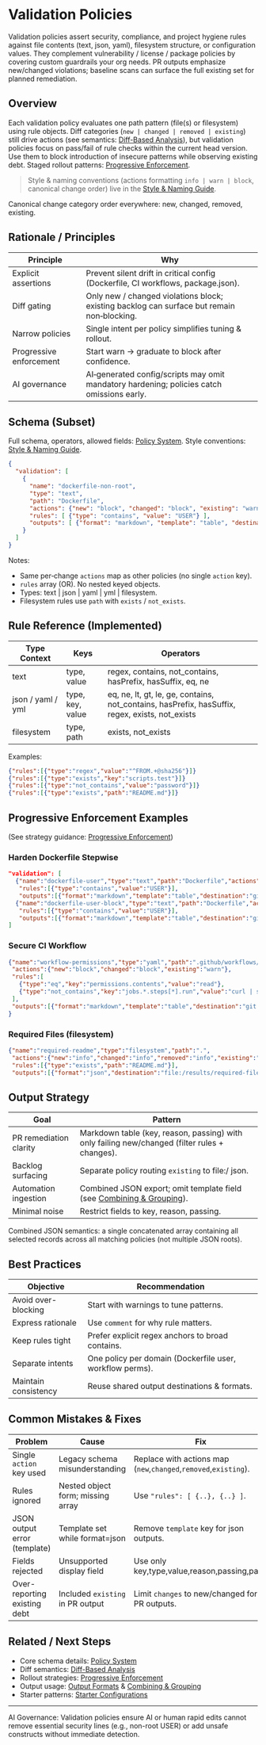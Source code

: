 # Validation Policies

Validation policies assert security, compliance, and project hygiene rules against file contents (text, json, yaml), filesystem structure, or configuration values. They complement vulnerability / license / package policies by covering custom guardrails your org needs. PR outputs emphasize new/changed violations; baseline scans can surface the full existing set for planned remediation.

## Overview
Each validation policy evaluates one path pattern (file(s) or filesystem) using rule objects. Diff categories (`new | changed | removed | existing`) still drive actions (see semantics: [Diff-Based Analysis](../concepts/diff-analysis.md)), but validation policies focus on pass/fail of rule checks within the current head version. Use them to block introduction of insecure patterns while observing existing debt. Staged rollout patterns: [Progressive Enforcement](../operations/progressive-enforcement.md).

> Style & naming conventions (actions formatting `info | warn | block`, canonical change order) live in the [Style & Naming Guide](../configuration/style-naming-guide.md).

Canonical change category order everywhere: new, changed, removed, existing.

## Rationale / Principles
| Principle | Why |
|-----------|-----|
| Explicit assertions | Prevent silent drift in critical config (Dockerfile, CI workflows, package.json). |
| Diff gating | Only new / changed violations block; existing backlog can surface but remain non‑blocking. |
| Narrow policies | Single intent per policy simplifies tuning & rollout. |
| Progressive enforcement | Start warn → graduate to block after confidence. |
| AI governance | AI‑generated config/scripts may omit mandatory hardening; policies catch omissions early. |

## Schema (Subset)
Full schema, operators, allowed fields: [Policy System](../concepts/policy-system.md). Style conventions: [Style & Naming Guide](../configuration/style-naming-guide.md).
```json
{
  "validation": [
    {
      "name": "dockerfile-non-root",
      "type": "text",
      "path": "Dockerfile",
      "actions": {"new": "block", "changed": "block", "existing": "warn"},
      "rules": [ {"type": "contains", "value": "USER"} ],
      "outputs": [ {"format": "markdown", "template": "table", "destination": "git:pr", "fields": ["key","reason","passing"], "changes": ["new","changed","existing"]} ]
    }
  ]
}
```
Notes:
* Same per‑change `actions` map as other policies (no single `action` key).
* `rules` array (OR). No nested keyed objects.
* Types: text | json | yaml | yml | filesystem.
* Filesystem rules use `path` with `exists` / `not_exists`.

## Rule Reference (Implemented)
| Type Context | Keys | Operators |
|--------------|------|-----------|
| text | type, value | regex, contains, not_contains, hasPrefix, hasSuffix, eq, ne |
| json / yaml / yml | type, key, value | eq, ne, lt, gt, le, ge, contains, not_contains, hasPrefix, hasSuffix, regex, exists, not_exists |
| filesystem | type, path | exists, not_exists |

Examples:
```json
{"rules":[{"type":"regex","value":"^FROM.+@sha256"}]}
{"rules":[{"type":"exists","key":"scripts.test"}]}
{"rules":[{"type":"not_contains","value":"password"}]}
{"rules":[{"type":"exists","path":"README.md"}]}
```

## Progressive Enforcement Examples
(See strategy guidance: [Progressive Enforcement](../operations/progressive-enforcement.md))
### Harden Dockerfile Stepwise
```json
"validation": [
  {"name":"dockerfile-user","type":"text","path":"Dockerfile","actions":{"new":"warn","changed":"warn"},
   "rules":[{"type":"contains","value":"USER"}],
   "outputs":[{"format":"markdown","template":"table","destination":"git:pr","fields":["key","reason","passing"],"changes":["new","changed"]}]},
  {"name":"dockerfile-user-block","type":"text","path":"Dockerfile","actions":{"new":"block","changed":"block","existing":"warn"},
   "rules":[{"type":"contains","value":"USER"}],
   "outputs":[{"format":"markdown","template":"table","destination":"git:pr","fields":["key","reason","passing"],"changes":["new","changed","existing"],"collapse":true}]}
]
```
### Secure CI Workflow
```json
{"name":"workflow-permissions","type":"yaml","path":".github/workflows/*.yml",
 "actions":{"new":"block","changed":"block","existing":"warn"},
 "rules":[
   {"type":"eq","key":"permissions.contents","value":"read"},
   {"type":"not_contains","key":"jobs.*.steps[*].run","value":"curl | sh"}
 ],
 "outputs":[{"format":"markdown","template":"table","destination":"git:pr","fields":["key","reason","passing"],"changes":["new","changed"]}]
}
```
### Required Files (filesystem)
```json
{"name":"required-readme","type":"filesystem","path":".",
 "actions":{"new":"info","changed":"info","removed":"info","existing":"info"},
 "rules":[{"type":"exists","path":"README.md"}],
 "outputs":[{"format":"json","destination":"file:/results/required-files.json","combined":true}]}
```

## Output Strategy
| Goal | Pattern |
|------|---------|
| PR remediation clarity | Markdown table (key, reason, passing) with only failing new/changed (filter rules + changes). |
| Backlog surfacing | Separate policy routing `existing` to file:/ json. |
| Automation ingestion | Combined JSON export; omit template field (see [Combining & Grouping](../output/combining-grouping.md)). |
| Minimal noise | Restrict fields to key, reason, passing. |

Combined JSON semantics: a single concatenated array containing all selected records across all matching policies (not multiple JSON roots).

## Best Practices
| Objective | Recommendation |
|-----------|---------------|
| Avoid over-blocking | Start with warnings to tune patterns. |
| Express rationale | Use `comment` for why rule matters. |
| Keep rules tight | Prefer explicit regex anchors to broad contains. |
| Separate intents | One policy per domain (Dockerfile user, workflow perms). |
| Maintain consistency | Reuse shared output destinations & formats. |

## Common Mistakes & Fixes
| Problem | Cause | Fix |
|---------|-------|-----|
| Single `action` key used | Legacy schema misunderstanding | Replace with actions map (`new`,`changed`,`removed`,`existing`). |
| Rules ignored | Nested object form; missing array | Use `"rules": [ {..}, {..} ]`. |
| JSON output error (template) | Template set while format=json | Remove `template` key for json outputs. |
| Fields rejected | Unsupported display field | Use only key,type,value,reason,passing,path. |
| Over-reporting existing debt | Included `existing` in PR output | Limit `changes` to new/changed for PR outputs. |

## Related / Next Steps
* Core schema details: [Policy System](../concepts/policy-system.md)
* Diff semantics: [Diff-Based Analysis](../concepts/diff-analysis.md)
* Rollout strategies: [Progressive Enforcement](../operations/progressive-enforcement.md)
* Output usage: [Output Formats](../output/formats.md) & [Combining & Grouping](../output/combining-grouping.md)
* Starter patterns: [Starter Configurations](../examples/starter-configs.md)

---
AI Governance: Validation policies ensure AI or human rapid edits cannot remove essential security lines (e.g., non-root USER) or add unsafe constructs without immediate detection.
